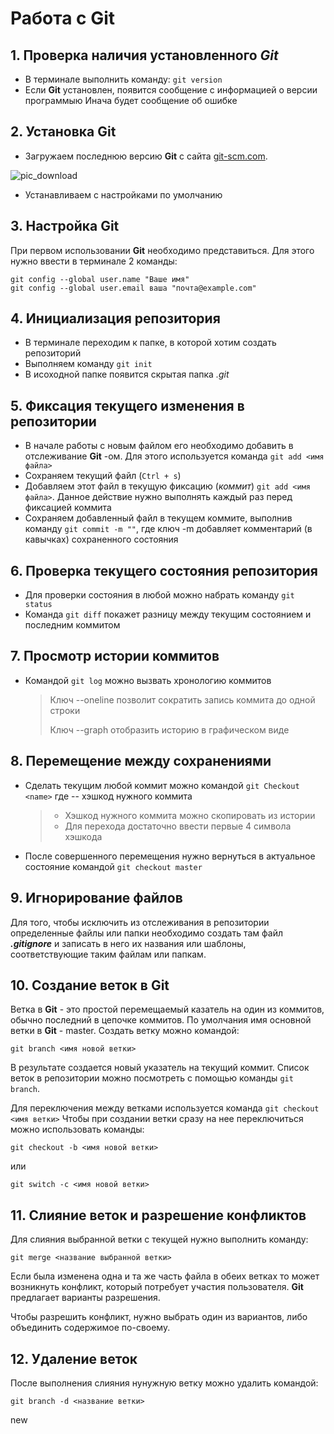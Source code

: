 # Работа с **Git**
## 1. Проверка наличия установленного *Git*

- В терминале выполнить команду: `git version`
- Если **Git** установлен, появится сообщение с информацией о версии программыю Инача будет сообщение об ошибке

## 2. Установка **Git**

- Загружаем последнюю версию **Git** с сайта [git-scm.com](https://git-scm.com/downloads).

![pic_download](download.png)

- Устанавливаем с настройками по умолчанию

## 3. Настройка **Git**

При первом использовании **Git** необходимо представиться. Для этого нужно ввести в терминале 2 команды:
```
git config --global user.name "Ваше имя"
git config --global user.email ваша "почта@example.com"
```
## 4. Инициализация репозитория

- В терминале переходим к папке, в которой хотим создать репозиторий
- Выполняем команду `git init` 
- В исоходной папке появится скрытая папка *.git*

## 5. Фиксация текущего изменения в репозитории
- В начале работы с новым файлом его необходимо добавить в отслеживание **Git** -ом. Для этого используется команда `git add <имя файла>`
- Сохраняем текущий файл (`Ctrl + s`)
- Добавляем этот файл в текущую фиксацию (*коммит*) `git add <имя файла>`. Данное действие нужно выполнять каждый раз перед фиксацией коммита
- Сохраняем добавленный файл в текущем коммите, выполнив команду `git commit -m ""`, где ключ -m добавляет комментарий (в кавычках) сохраненного состояния

## 6. Проверка текущего состояния репозитория

- Для проверки состояния в любой можно набрать команду `git status`
- Команда `git diff` покажет разницу между текущим состоянием и последним коммитом

## 7. Просмотр истории коммитов

- Командой `git log` можно вызвать хронологию коммитов
    > Ключ --oneline позволит сократить запись коммита до одной строки
    >
    > Ключ --graph отобразить историю в графическом виде

## 8. Перемещение между сохранениями

- Сделать текущим любой коммит можно командой `git Checkout <name>` где <name> -- хэшкод нужного коммита
    > - Хэшкод нужного коммита можно скопировать из истории
    > - Для перехода достаточно ввести первые 4 символа хэшкода
- После совершенного перемещения нужно вернуться в актуальное состояние командой `git checkout master`

## 9. Игнорирование файлов
Для того, чтобы исключить из отслеживания в репозитории определенные файлы или папки необходимо создать там файл ***.gitignore*** и записать в него их названия или шаблоны, соответствующие таким файлам или папкам.

## 10. Создание веток в **Git**
Ветка в **Git** - это простой перемещаемый казатель на один из коммитов, обычно последний в цепочке коммитов. По умолчания имя основной ветки в **Git** - master.
Создать ветку можно командой:
```
git branch <имя новой ветки>
```
В результате создается новый указатель на текущий коммит. Список веток в репозитории можно посмотреть с помощью команды `git branch`.

Для переключения между ветками используется команда `git checkout <имя ветки>`
Чтобы при создании ветки сразу на нее переключиться можно использовать команды:
```
git checkout -b <имя новой ветки>
```
или
```
git switch -c <имя новой ветки>
```
## 11. Слияние веток и разрешение конфликтов
Для слияния выбранной ветки с текущей нужно выполнить команду:
```
git merge <название выбранной ветки>
```
Если была изменена одна и та же часть файла в обеих ветках то может возникнуть конфликт, который потребует участия пользователя. **Git** предлагает варианты разрешения.

Чтобы разрешить конфликт, нужно выбрать один из вариантов, либо объединить содержимое по-своему.

## 12. Удаление веток
После выполнения слияния нунужную ветку можно удалить командой:
```
git branch -d <название ветки>
```


new

